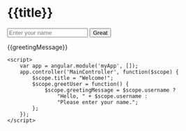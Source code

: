 <!DOCTYPE html>
<html lang="en">
<head>
    <meta charset="UTF-8">
    <meta name="viewport" content="width=device-width, initial-scale=1.0">
    <title>Angular JS Example</title>
    <script src="https://ajax.googleapis.com/ajax/libs/angularjs/1.8.2/angular.min.js"></script>
</head>
<body ng-app="myApp" ng-controller="MainController">
    <h1>{{title}}</h1>
    <input type="text" ng-model="username" placeholder="Enter your name">
    <button ng-click="greetUser()">Great</button>
    <p>{{greetingMessage}}</p>

    <script>
        var app = angular.module('myApp', []);
        app.controller('MainController', function($scope) {
            $scope.title = "Welcome!";
            $scope.greetUser = function() {
                $scope.greetingMessage = $scope.username ? 
                    "Hello, " + $scope.username : 
                    "Please enter your name.";
            };
        });
    </script>
    
</body>
</html>
